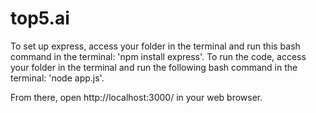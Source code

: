 # top5.ai

To set up express, access your folder in the terminal and run this bash command in the terminal: 'npm install express'.
To run the code, access your folder in the terminal and run the following bash command in the terminal: 'node app.js'.

From there, open http://localhost:3000/ in your web browser. 

